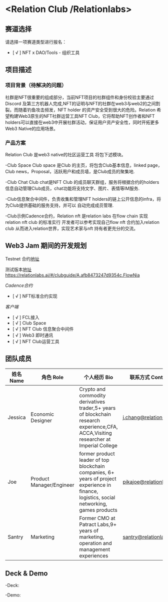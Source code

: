 # <Relation Club /Relationlabs>


## 赛道选择

请选择一项赛道类型进行报名：

- [ √ ] NFT x DAO/Tools - 组织工具

## 项目描述

### 项目背景（待解决的问题）

社群是NFT很重要的组成部分，当前NFT项目的社群组件和身份校验主要通过Discord 及第三方机器人完成,NFT的证明与NFT的社群在web3与web2的之间割裂。而随着钓鱼攻击频发，NFT holder 的资产安全受到很大的危险。Relation 希望构建Web3原生的NFT社群运营工具NFT Club，它将帮助NFT创作者和NFT holders可以直接在web3中开展社群活动，保证用户资产安全性，同时开拓更多 Web3 Native的应用场景。

### 产品方案

Relation Club 是web3 native的社区运营工具
将包下述模块。

-Club Space
Club space 是Club 的主页，将包含Club基本信息，linked page，Club news，Proposal，活跃用户和成员墙，是Club成员的聚集地.

-Club Chat
Club chat是NFT Club 的成员聊天群组，服务将根据合约的holders信息自动管理Club成员，chat功能将支持文字、图片、表情等IM服务.

-Club信息聚合中间件，负责收集和管理NFT holders的链上公开信息的infra，将为Club提供基础的服务支持，并可以 自动完成成员管理.

-Club示例Cadence合约，Relation nft 是relation labs 在flow chain 实现relation nft club 的标准实行 开发者可以参考实现自己flow nft 合约加入relation club 从而进入relation世界，实现艺术家与nft 持有者更充分的交流。


## Web3 Jam 期间的开发规划

Testnet 合约[地址](https://flow-view-source.com/testnet/account/0x457f3685a6f38813)

测试版本[地址](https://relationlabs.ai/#/clubguide/A.afb8473247d9354c.FlowNia) https://relationlabs.ai/#/clubguide/A.afb8473247d9354c.FlowNia


*Cadence合约*

- [ √ ] NFT标准合约实现

*客户端*

- [ √ ] FCL接入
- [ √ ] Club Space
- [ √ ] NFT Club 信息聚合中间件
- [ √ ] Web3 即时通讯
- [ √ ] NFT Club运营工具


## 团队成员

| 姓名 Name | 角色 Role     | 个人经历 Bio | 联系方式 Contact     |
| ---- | ------------------- | --- | ----------------------- |
| Jessica | Economic Designer | Crypto and commodity derivatives trader,5+ years of blockchain research experience,CFA, ACCA,Visiting researcher at Imperial College |  j.chang@relationlabs.ai  |
| Joe | Product Manager/Engineer | former product leader of top blockchain companies, 6+ years of project experience in finance, logistics, social networking, games products | pikajoe@relationlabs.ai  |
| Santry | Marketing |Former CMO at Patract Labs,9+ years of marketing, operation and management experiences |  santry@relationlabs.ai  |            |




## Deck & Demo

-Deck:

-Demo:
